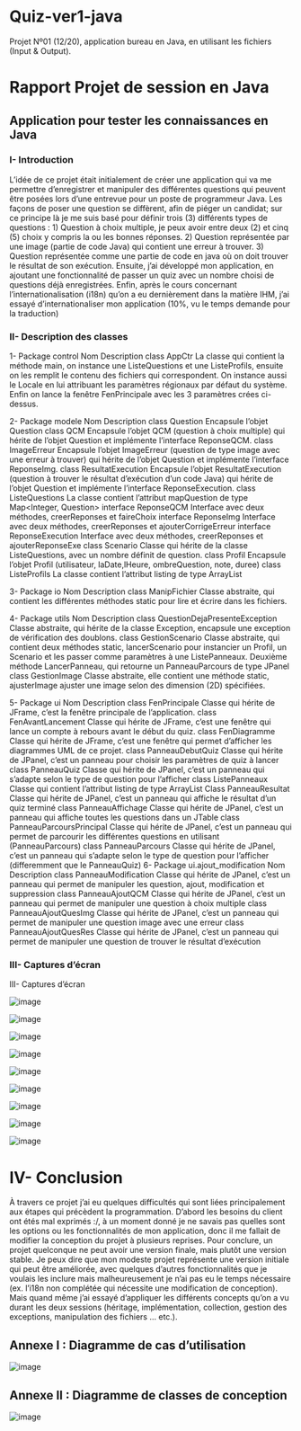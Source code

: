 # Quiz-ver1-java
Projet Nº01 (12/20), application bureau en Java, en utilisant les fichiers (Input &amp; Output).
<h1>Rapport Projet de session en Java</h1>
<h2>Application pour tester les connaissances en Java</h2>
<h3>I-	Introduction</h3>
L’idée de ce projet était initialement de créer une application qui va me permettre d’enregistrer et manipuler des différentes questions qui peuvent être posées lors d’une entrevue pour un poste de programmeur Java. Les façons de poser une question se diffèrent, afin de piéger un candidat; sur ce principe là je me suis basé pour définir trois (3) différents types de questions :
1)	Question à choix multiple, je peux avoir entre deux (2) et cinq (5) choix y compris la ou les bonnes réponses.
2)	Question représentée par une image (partie de code Java) qui contient une erreur à trouver.
3)	Question représentée comme une partie de code en java où on doit trouver le résultat de son exécution.
Ensuite, j’ai développé mon application, en ajoutant une fonctionnalité de passer un quiz avec un nombre choisi de questions déjà enregistrées.
Enfin, après le cours concernant l’internationalisation (i18n) qu’on a eu dernièrement dans la matière IHM, j’ai essayé d’internationaliser mon application (10%, vu le temps demande pour la traduction)



<h3>II-	Description des classes</h3>

1-	Package control
Nom	Description
class AppCtr	La classe qui contient la méthode main, on instance une ListeQuestions et une ListeProfils, ensuite on les remplit le contenu des fichiers qui correspondent. On instance aussi le Locale en lui attribuant les paramètres régionaux par défaut du système. Enfin on lance la fenêtre FenPrincipale avec les 3 paramètres crées ci-dessus.




2-	Package modele
Nom	Description
class Question	Encapsule l’objet Question
class QCM	Encapsule l’objet QCM (question à choix multiple) qui hérite de l’objet Question et implémente l’interface ReponseQCM.
class ImageErreur	Encapsule l’objet ImageErreur (question de type image avec une erreur à trouver) qui hérite de l’objet Question et implémente l’interface ReponseImg.
class ResultatExecution	Encapsule l’objet ResultatExecution (question à trouver le résultat d’exécution d’un code Java) qui hérite de l’objet Question et implémente l’interface ReponseExecution.
class ListeQuestions	La classe contient l’attribut mapQuestion de type Map<Integer, Question>
interface ReponseQCM	Interface avec deux méthodes, creerReponses et faireChoix
interface ReponseImg	Interface avec deux méthodes, creerReponses et ajouterCorrigeErreur
interface ReponseExecution	Interface avec deux méthodes, creerReponses et ajouterReponseExe
class Scenario	Classe qui hérite de la classe ListeQuestions, avec un nombre définit de question.
class Profil	Encapsule l’objet Profil (utilisateur, laDate,lHeure,  ombreQuestion, note, duree)
class ListeProfils	La classe contient l’attribut listing de type ArrayList<Profil>


3-	Package io
Nom	Description
class ManipFichier	Classe abstraite, qui contient les différentes méthodes static pour lire et écrire dans les fichiers.









4-	Package utils
Nom	Description
class QuestionDejaPresenteException	Classe abstraite, qui hérite de la classe Exception, encapsule une exception de vérification des doublons.
class GestionScenario	Classe abstraite, qui contient deux méthodes static, lancerScenario pour instancier un Profil, un Scenario et les passer comme paramètres à une ListePanneaux. Deuxième méthode LancerPanneau, qui retourne un PanneauParcours de type JPanel
class  GestionImage	Classe abstraite, elle contient une méthode static, ajusterImage ajuster une image selon des dimension (2D) spécifiées.


5-	Package ui
Nom	Description
class FenPrincipale	Classe qui hérite de JFrame, c’est la fenêtre principale de l’application.
class FenAvantLancement	Classe qui hérite de JFrame, c’est une fenêtre qui lance un compte à rebours avant le début du quiz.
class FenDiagramme	Classe qui hérite de JFrame, c’est une fenêtre qui permet d’afficher les diagrammes UML de ce projet.
class PanneauDebutQuiz	Classe qui hérite de JPanel, c’est un panneau pour choisir les paramètres de quiz à lancer
class PanneauQuiz	Classe qui hérite de JPanel, c’est un panneau qui s’adapte selon le type de question pour l’afficher
class ListePanneaux	Classe qui contient l’attribut listing de type ArrayList<PanneauQuiz>
Class PanneauResultat	Classe qui hérite de JPanel, c’est un panneau qui affiche le résultat d’un quiz terminé
class PanneauAffichage	Classe qui hérite de JPanel, c’est un panneau qui affiche toutes les questions dans un JTable
class PanneauParcoursPrincipal	Classe qui hérite de JPanel, c’est un panneau qui permet de parcourir les différentes questions en utilisant (PanneauParcours)
class PanneauParcours	Classe qui hérite de JPanel, c’est un panneau qui s’adapte selon le type de question pour l’afficher (differemment que le PanneauQuiz)
6-	Package ui.ajout_modification
Nom	Description
class PanneauModification	Classe qui hérite de JPanel, c’est un panneau qui permet de manipuler les question, ajout, modification et suppression
class PanneauAjoutQCM	Classe qui hérite de JPanel, c’est un panneau qui permet de manipuler une question à choix multiple
class PanneauAjoutQuesImg	Classe qui hérite de JPanel, c’est un panneau qui permet de manipuler une question image avec une erreur
class PanneauAjoutQuesRes	Classe qui hérite de JPanel, c’est un panneau qui permet de manipuler une question de trouver le résultat d’exécution
<h3>III-	Captures d’écran</h3>
III-	Captures d’écran
  
![image](https://user-images.githubusercontent.com/72523491/131723492-21d9e89a-c9d9-40f6-bc8a-58308d6a2dfe.png)
  
  ![image](https://user-images.githubusercontent.com/72523491/131723505-79e7d48e-fda3-4d5d-894e-6ff566396678.png)

  ![image](https://user-images.githubusercontent.com/72523491/131723514-76d799c2-3ca0-43b9-a218-6f6992392416.png)

![image](https://user-images.githubusercontent.com/72523491/131723528-3dbf70d8-9ca9-4cc6-a86a-864a2b39fc56.png)
  
  ![image](https://user-images.githubusercontent.com/72523491/131723548-ebeac834-b140-4c56-a95a-eed0a7e82ff3.png)
  
  ![image](https://user-images.githubusercontent.com/72523491/131723555-7ce48e86-a25d-414c-840b-d626827c4d4c.png)
  
  ![image](https://user-images.githubusercontent.com/72523491/131723593-a575c523-4ca6-42ea-9a58-22e3cbdab82d.png)


  ![image](https://user-images.githubusercontent.com/72523491/131723570-17bc1957-4107-4581-bcdd-cb8d3bfd6318.png)

![image](https://user-images.githubusercontent.com/72523491/131723577-a12e9adc-f48e-469e-91e3-caff551ae610.png)
  
  <h1>IV-	Conclusion</h1>
À travers ce projet j’ai eu quelques difficultés qui sont liées principalement aux étapes qui précèdent la programmation. D’abord les besoins du client ont étés mal exprimés :/, à un moment donné je ne savais pas quelles sont les options ou les fonctionnalités de mon application, donc il me fallait de modifier la conception du projet à plusieurs reprises. 
Pour conclure, un projet quelconque ne peut avoir une version finale, mais plutôt une version stable. Je peux dire que mon modeste projet représente une version initiale qui peut être améliorée, avec quelques d’autres fonctionnalités que je voulais les inclure mais malheureusement je n’ai pas eu le temps nécessaire (ex. l’i18n non complétée qui nécessite une modification de conception). Mais quand même j’ai essayé d’appliquer les différents concepts qu’on a vu durant les deux sessions (héritage, implémentation, collection, gestion des exceptions, manipulation des fichiers … etc.).

  <h2>Annexe I : Diagramme de cas d’utilisation</h2>
  
![image](https://user-images.githubusercontent.com/72523491/131723671-8138b24c-1c79-4d24-a384-1bb019c7c2d5.png)

  <h2>Annexe II : Diagramme de classes de conception</h2>
  
![image](https://user-images.githubusercontent.com/72523491/131723701-ae0e4ba1-ccd2-4f0f-9992-04dfa895fa60.png)
